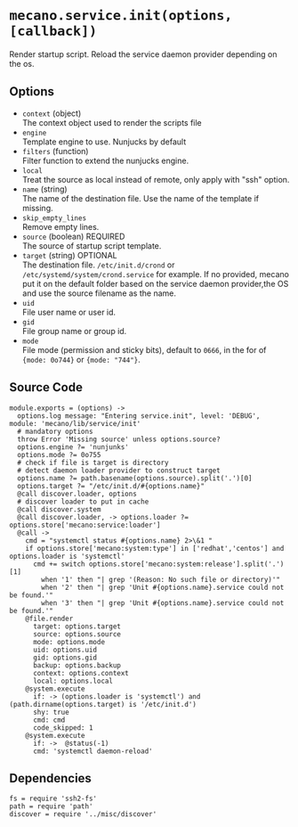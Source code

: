 
# `mecano.service.init(options, [callback])`

Render startup script.
Reload the service daemon provider depending on the os.

## Options

*   `context` (object)   
    The context object used to render the scripts file
*   `engine`   
    Template engine to use. Nunjucks by default   
*   `filters` (function)   
    Filter function to extend the nunjucks engine.   
*   `local`   
    Treat the source as local instead of remote, only apply with "ssh"
    option.   
*   `name` (string)   
    The name of the destination file. Use the name of the template if missing.
*   `skip_empty_lines`   
    Remove empty lines.   
*   `source` (boolean) REQUIRED   
    The source of startup script template.   
*   `target` (string) OPTIONAL   
    The destination file. `/etc/init.d/crond` or `/etc/systemd/system/crond.service` for example.
    If no provided, mecano put it on the default folder based on the service daemon
    provider,the OS and use the source filename as the name.
*   `uid`   
    File user name or user id.   
*   `gid`   
    File group name or group id.   
*   `mode`   
    File mode (permission and sticky bits), default to `0666`, in the for of
    `{mode: 0o744}` or `{mode: "744"}`.   

## Source Code
    
    module.exports = (options) ->
      options.log message: "Entering service.init", level: 'DEBUG', module: 'mecano/lib/service/init'
      # mandatory options
      throw Error 'Missing source' unless options.source?
      options.engine ?= 'nunjunks'
      options.mode ?= 0o755
      # check if file is target is directory
      # detect daemon loader provider to construct target
      options.name ?= path.basename(options.source).split('.')[0]
      options.target ?= "/etc/init.d/#{options.name}"
      @call discover.loader, options
      # discover loader to put in cache
      @call discover.system
      @call discover.loader, -> options.loader ?= options.store['mecano:service:loader']
      @call ->
        cmd = "systemctl status #{options.name} 2>\&1 "
        if options.store['mecano:system:type'] in ['redhat','centos'] and options.loader is 'systemctl'
          cmd += switch options.store['mecano:system:release'].split('.')[1]
            when '1' then "| grep '(Reason: No such file or directory)'"
            when '2' then "| grep 'Unit #{options.name}.service could not be found.'"
            when '3' then "| grep 'Unit #{options.name}.service could not be found.'"
        @file.render 
          target: options.target
          source: options.source
          mode: options.mode
          uid: options.uid
          gid: options.gid
          backup: options.backup
          context: options.context
          local: options.local
        @system.execute
          if: -> (options.loader is 'systemctl') and (path.dirname(options.target) is '/etc/init.d')
          shy: true
          cmd: cmd
          code_skipped: 1
        @system.execute
          if: ->  @status(-1)
          cmd: 'systemctl daemon-reload'

## Dependencies
    
    fs = require 'ssh2-fs'
    path = require 'path'
    discover = require '../misc/discover'

[sysvinit vs systemd]:(https://www.digitalocean.com/community/tutorials/how-to-configure-a-linux-service-to-start-automatically-after-a-crash-or-reboot-part-2-reference)
